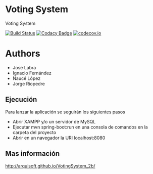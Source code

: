 # Voting System

Voting System

[![Build Status](https://travis-ci.org/Arquisoft/VotingSystem_2b.svg?branch=master)](https://travis-ci.org/Arquisoft/VotingSystem_2b)
[![Codacy Badge](https://api.codacy.com/project/badge/grade/d4df48bc9f374c94a9114343d4d773f9)](https://www.codacy.com/app/jelabra/VotingSystem_2b)
[![codecov.io](https://codecov.io/github/Arquisoft/VotingSystem_2b/coverage.svg?branch=master)](https://codecov.io/github/Arquisoft/VotingSystem_2b?branch=master)


# Authors

* Jose Labra
* Ignacio Fernández 
* Naucé López
* Jorge Riopedre


## Ejecución 
Para lanzar la aplicación se seguirán los siguientes pasos
* Abrir XAMPP y/o un servidor de MySQL
* Ejecutar mvn spring-boot:run en una consola de comandos en la carpeta del proyecto
* Abrir en un navegador  la URI localhost:8080

## Mas información

http://arquisoft.github.io/VotingSystem_2b/



